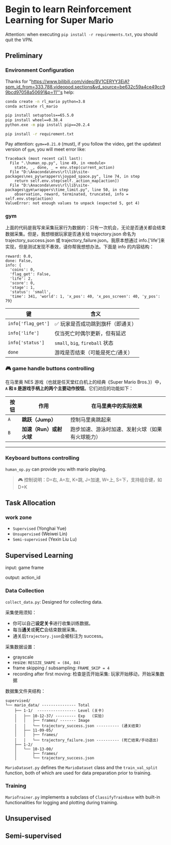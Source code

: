 # Begin to learn Reinforcement Learning for Super Mario

Attention: when executing `pip install -r requirements.txt`, you should quit the VPN.

## Preliminary

### Environment Configuration

Thanks for "https://www.bilibili.com/video/BV1CERYY3EjA?spm_id_from=333.788.videopod.sections&vd_source=be632c59a4ce49cc99bcd97058a50691&p=11"'s help:

```bash
conda create -n rl_mario python=3.8
conda activate rl_mario

pip install setuptools==65.5.0
pip install wheel==0.38.4
python.exe -m pip install pip==20.2.4

pip install -r requirement.txt
```

Pay attention: `gym==0.21.0` (must), if you follow the video, get the updatest version of `gym`, you will meet error like:

```
Traceback (most recent call last):
  File ".\human_op.py", line 49, in <module>
    state, _, done, _ = env.step(current_action)
  File "D:\Anaconda\envs\rl\lib\site-packages\nes_py\wrappers\joypad_space.py", line 74, in step
    return self.env.step(self._action_map[action])
  File "D:\Anaconda\envs\rl\lib\site-packages\gym\wrappers\time_limit.py", line 50, in step
    observation, reward, terminated, truncated, info = self.env.step(action)
ValueError: not enough values to unpack (expected 5, got 4)
```

### gym

上面的代码是我写来采集玩家行为数据的：只有一次机会，无论是否通关都会结束数据采集。但是，我想根据玩家是否通关给 trajectory.json 命名为 trajectory_success.json 或 trajectory_failure.json。我原本想通过 info.['life']来实现，但是测试发现不奏效，请你帮我想想办法。下面是 info 的内容结构：

```
reward: 0.0,
done: False,
info: {
  'coins': 0,
  'flag_get': False,
  'life': 2,
  'score': 0,
  'stage': 1,
  'status': 'small',
  'time': 341, 'world': 1, 'x_pos': 40, 'x_pos_screen': 40, 'y_pos': 79}
```

| 键                 | 含义                              |
| ------------------ | --------------------------------- |
| `info['flag_get']` | ✅ 玩家是否成功跳到旗杆（即通关） |
| `info['life']`     | 仅当死亡时偶尔更新，但有延迟      |
| `info['status']`   | `small`, `big`, `fireball` 状态   |
| `done`             | 游戏是否结束（可能是死亡/通关）   |

### 🎮 game handle buttons controlling

在马里奥 NES 游戏（也就是任天堂红白机上的经典《Super Mario Bros.》）中，**`A` 和 `B` 是游戏手柄上的两个主要动作按钮**。它们对应的功能如下：

| 按钮 | 作用                    | 在马里奥中的实际效果                             |
| ---- | ----------------------- | ------------------------------------------------ |
| `A`  | **跳跃（Jump）**        | 控制马里奥跳起来                                 |
| `B`  | **加速（Run）或射火球** | 跑步加速、游泳时加速、发射火球（如果有火球能力） |

---

### Keyboard buttons controlling

`human_op.py` can provide you with mario playing.

> 🎮 控制说明：D=右, A=左, K=跳, J=加速, W=上, S=下，支持组合键，如 D+K

## Task Allocation

### work zone

- `Supervised` (Yonghai Yue)
- `Unsupervised` (Weiwei Lin)
- `Semi-supervised` (Yexin Liu Lu)

## Supervised Learning

input: game frame

output: action_id

### Data Collection

`collect_data.py`: Designed for collecting data.

采集使用须知：

- 你可以自己**设定关卡**进行收集训练数据。
- 每当**通关**或**死亡**会结束数据采集。
- 通关后`trajectory.json`会被标注为 success。

采集数据设置：

- grayscale
- resize: `RESIZE_SHAPE = (84, 84)`
- frame skipping / subsampling: `FRAME_SKIP = 4 `
- recording after first moving: 检查是否开始采集: 玩家开始移动，开始采集数据

数据集文件夹结构：

```
supervised/
└── mario_data/ --------------- Total
    ├── 1-1/  ----------------- Level (关卡)
    │   ├── 10-12-37/ --------- Exp   (实验)
    │   │   ├── frames/ ------- Image
    │   │   └── trajectory_success.json ---------- (通关结束)
    │   ├── 11-09-05/
    │   │   ├── frames/
    │   │   └── trajectory_failure.json ---------- (死亡结束/手动退出)
    ├── 1-2/
    │   └── 10-13-00/
    │       ├── frames/
    │       └── trajectory_success.json
```

`MarioDataset.py` defines the `MarioDataset` class and the `train_val_split` function, both of which are used for data preparation prior to training.

### Training

`MarioTrainer.py` implements a subclass of `ClassifyTrainBase` with built-in functionalities for logging and plotting during training.

## Unsupervised

## Semi-supervised

```

```
